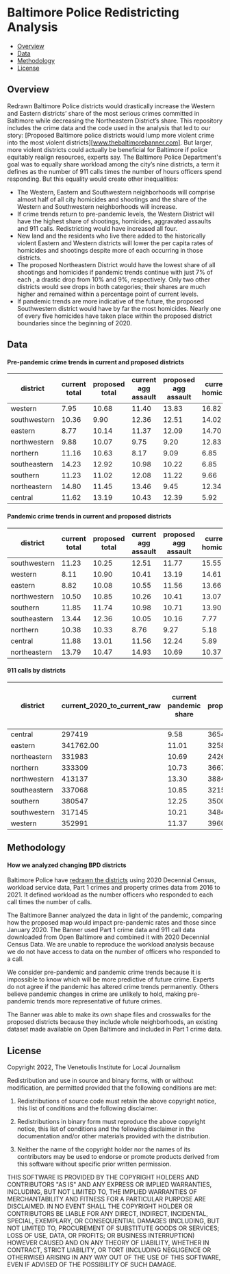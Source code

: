 Baltimore Police Redistricting Analysis
================

  - [Overview](#overview)
  - [Data](#data)
  - [Methodology](#method)
  - [License](#license)

## Overview

Redrawn Baltimore Police districts would drastically increase the Western and Eastern districts’ share of the most serious crimes committed in Baltimore while decreasing the Northeastern District’s share. This repository includes the crime data and the code used in the analysis that led to our story: [Proposed Baltimore police districts would lump more violent crime into the most violent districts][www.thebaltimorebanner.com]. But larger, more violent districts could actually be beneficial for Baltimore if police equitably realign resources, experts say.
The Baltimore Police Department's goal was to equally share workload among the city’s nine districts, a term it defines as the number of 911 calls times the number of hours officers spend responding. But this equality would create other inequalities:
- The Western, Eastern and Southwestern neighborhoods will comprise almost half of all city homicides and shootings and the share of the Western and Southwestern neighborhoods will increase.
- If crime trends return to pre-pandemic levels, the Western District will have the highest share of shootings, homicides, aggravated assaults and 911 calls. Redistricting would have increased all four.
- New land and the residents who live there added to the historically violent Eastern and Western districts will lower the per capita rates of homicides and shootings despite more of each occurring in those districts.
- The proposed Northeastern District would have the lowest share of all shootings and homicides if pandemic trends continue with just 7% of each , a drastic drop from 10% and 9%, respectively. Only two other districts would see drops in both categories; their shares are much higher and remained within a percentage point of current levels.
- If pandemic trends are more indicative of the future, the proposed Southwestern district would have by far the most homicides. Nearly one of every five homicides have taken place within the proposed district boundaries since the beginning of 2020.

<a id="data"></a>
## Data

#### Pre-pandemic crime trends in current and proposed districts
district | current total | proposed total | current agg assault | proposed agg assault | current homicide | proposed homicide | current shooting | proposed shooting
--- | --- | --- | --- | --- | --- | --- | --- | ---
western | 7.95 | 10.68 | 11.40 | 13.83 | 16.82 | 17.63 | 16.93 | 18.25
southwestern | 10.36 | 9.90 | 12.36 | 12.51 | 14.02 | 16.07 | 14.04 | 15.89
eastern | 8.77 | 10.14 | 11.37 | 12.09 | 14.70 | 14.77 | 14.74 | 13.84
northwestern | 9.88 | 10.07 | 9.75 | 9.20 | 12.83 | 12.09 | 11.02 | 10.36
northern | 11.16 | 10.63 | 8.17 | 9.09 | 6.85 | 9.53 | 6.85 | 9.01
southeastern | 14.23 | 12.92 | 10.98 | 10.22 | 6.85 | 7.91 | 6.60 | 7.86
southern | 11.23 | 11.02 | 12.08 | 11.22 | 9.66 | 7.79 | 11.30 | 9.56
northeastern | 14.80 | 11.45 | 13.46 | 9.45 | 12.34 | 7.73 | 11.40 | 7.55
central | 11.62 | 13.19 | 10.43 | 12.39 | 5.92 | 6.48 | 7.13 | 7.68

#### Pandemic crime trends in current and proposed districts
district | current total | proposed total | current agg assault | proposed agg assault | current homicide | proposed homicide | current shooting | proposed shooting
--- | --- | --- | --- | --- | --- | --- | --- | ---
southwestern | 11.23 | 10.25 | 12.51 | 11.77 | 15.55 | 19.08 | 13.91 | 15.47
western | 8.11 | 10.90 | 10.41 | 13.19 | 14.61 | 14.61 | 13.65 | 15.79
eastern | 8.82 | 10.08 | 10.55 | 11.56 | 13.66 | 14.02 | 15.33 | 13.14
northwestern | 10.50 | 10.85 | 10.26 | 10.41 | 13.07 | 12.25 | 10.48 | 9.84
southern | 11.85 | 11.74 | 10.98 | 10.71 | 13.90 | 10.72 | 12.35 | 11.52
southeastern | 13.44 | 12.36 | 10.05 | 10.16 | 7.77 | 7.77 | 8.15 | 9.45
northern | 10.38 | 10.33 | 8.76 | 9.27 | 5.18 | 7.66 | 6.27 | 8.35
central | 11.88 | 13.01 | 11.56 | 12.24 | 5.89 | 7.30 | 9.83 | 9.39
northeastern | 13.79 | 10.47 | 14.93 | 10.69 | 10.37 | 6.60 | 10.03 | 7.06

#### 911 calls by districts
district | current_2020_to_current_raw | current pandemic share | proposed_2020_to_current_raw | proposed pandemic share | current_2015_to_2020_raw | current 2015 to 2020 share | proposed_2015_to_2020_raw | proposed 2015 to 2020 share
--- | --- | --- | --- | --- | --- | --- | --- | ---
central | 297419 | 9.58 | 365429 | 11.77 | 262037 | 10.84 | 300309 | 12.42
eastern | 341762.00 | 11.01 | 325825.00 | 10.49 | 256870.00 | 10.63 | 261670.00 | 10.82
northeastern | 331983 | 10.69 | 242664 | 7.81 | 308085 | 12.74 | 215057 | 8.90
northern | 333309 | 10.73 | 366725 | 11.81 | 257046 | 10.63 | 267274 | 11.06
northwestern | 413137 | 13.30 | 388408 | 12.51 | 225674 | 9.34 | 233717 | 9.67
southeastern | 337068 | 10.85 | 321590 | 10.36 | 269178 | 11.13 | 247873 | 10.25
southern | 380547 | 12.25 | 350034 | 11.27 | 261374 | 10.81 | 250244 | 10.35
southwestern | 317145 | 10.21 | 348457 | 11.22 | 291332 | 12.05 | 294302 | 12.17
western | 352991 | 11.37 | 396045 | 12.75 | 285900 | 11.83 | 346869 | 14.35

<a id="method"></a>

## Methodology

#### How we analyzed changing BPD districts

Baltimore Police have [redrawn the districts](https://www.baltimorepolice.org/redistricting) using 2020 Decennial Census, workload service data, Part 1 crimes and property crimes data from 2016 to 2021. It defined workload as the number officers who responded to each call times the number of calls.

The Baltimore Banner analyzed the data in light of the pandemic, comparing how the proposed map would impact pre-pandemic rates and those since January 2020. The Banner used Part 1 crime data and 911 call data downloaded from Open Baltimore and combined it with 2020 Decennial Census Data. We are unable to reproduce the workload analysis because we do not have access to data on the number of officers who responded to a call.

We consider pre-pandemic and pandemic crime trends because it is impossible to know which will be more predictive of future crime. Experts do not agree if the pandemic has altered crime trends permanently. Others believe pandemic changes in crime are unlikely to hold, making pre-pandemic trends more representative of future crimes.

The Banner was able to make its own shape files and crosswalks for the proposed districts because they include whole neighborhoods, an existing dataset made available on Open Baltimore and included in Part 1 crime data.

<a id="license"></a>

## License

Copyright 2022, The Venetoulis Institute for Local Journalism

Redistribution and use in source and binary forms, with or without modification, are permitted provided that the following conditions are met:

1. Redistributions of source code must retain the above copyright notice, this list of conditions and the following disclaimer.

2. Redistributions in binary form must reproduce the above copyright notice, this list of conditions and the following disclaimer in the documentation and/or other materials provided with the distribution.

3. Neither the name of the copyright holder nor the names of its contributors may be used to endorse or promote products derived from this software without specific prior written permission.

THIS SOFTWARE IS PROVIDED BY THE COPYRIGHT HOLDERS AND CONTRIBUTORS "AS IS" AND ANY EXPRESS OR IMPLIED WARRANTIES, INCLUDING, BUT NOT LIMITED TO, THE IMPLIED WARRANTIES OF MERCHANTABILITY AND FITNESS FOR A PARTICULAR PURPOSE ARE DISCLAIMED. IN NO EVENT SHALL THE COPYRIGHT HOLDER OR CONTRIBUTORS BE LIABLE FOR ANY DIRECT, INDIRECT, INCIDENTAL, SPECIAL, EXEMPLARY, OR CONSEQUENTIAL DAMAGES (INCLUDING, BUT NOT LIMITED TO, PROCUREMENT OF SUBSTITUTE GOODS OR SERVICES; LOSS OF USE, DATA, OR PROFITS; OR BUSINESS INTERRUPTION) HOWEVER CAUSED AND ON ANY THEORY OF LIABILITY, WHETHER IN CONTRACT, STRICT LIABILITY, OR TORT (INCLUDING NEGLIGENCE OR OTHERWISE) ARISING IN ANY WAY OUT OF THE USE OF THIS SOFTWARE, EVEN IF ADVISED OF THE POSSIBILITY OF SUCH DAMAGE.
